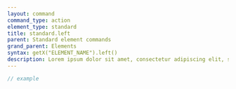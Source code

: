 ```yaml
---
layout: command
command_type: action
element_type: standard
title: standard.left
parent: Standard element commands
grand_parent: Elements
syntax: getX("ELEMENT_NAME").left()
description: Lorem ipsum dolor sit amet, consectetur adipiscing elit, sed do eiusmod tempor incididunt ut labore et dolore magna aliqua. Ut enim ad minim veniam, quis nostrud exercitation ullamco laboris nisi ut aliquip ex ea commodo consequat.
---
```


```javascript
// example
```
